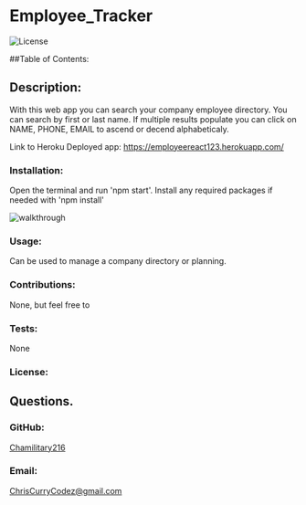 # Employee_Tracker 

  ![License](https://img.shields.io/static/v1?label=License&message=none&color=green)


  ##Table of Contents:
  
    
  ## Description:
  With this web app you can search your company employee directory.  You can search by first or last name.  If multiple results populate you can click on NAME, PHONE, EMAIL to ascend or decend alphabeticaly.
  
  Link to Heroku Deployed app: https://employeereact123.herokuapp.com/

  ### Installation:
  Open the terminal and run 'npm start'.  Install any required packages if needed with 'npm install'

  ![walkthrough](./Assets/demo.gif)

  ### Usage:
  Can be used to manage a company directory or planning.

  ### Contributions:
  None, but feel free to

  ### Tests:
  None

  ### License:

  
  ## Questions.
  ### GitHub:
  [Chamilitary216](https://github.com/Chamilitary216/Employee_Directory)

  ### Email:
  ChrisCurryCodez@gmail.com
